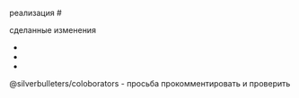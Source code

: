 реализация  #

сделанные изменения

-
-
-

@silverbulleters/coloborators - просьба прокомментировать и проверить
